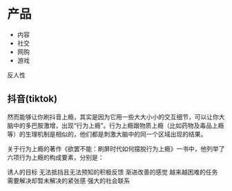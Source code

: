 # 产品

* 内容
* 社交
* 网购
* 游戏

反人性


## 抖音(tiktok)


然而能够让你刷抖音上瘾，其实是因为它用一些大大小小的交互细节，可以让你大脑中的多巴胺激增，出现“行为上瘾”。行为上瘾跟物质上瘾（比如药物及毒品上瘾等）的生理机制是相似的，他们都是刺激大脑中的同一个区域出现的结果。




关于行为上瘾的著作《欲罢不能：刷屏时代如何摆脱行为上瘾》一书中，他列举了六项行为上瘾的构成要素，分别是：

诱人的目标
无法抵挡且无法预知的积极反馈
渐进改善的感觉
越来越困难的任务
需要解决却暂未解决的紧张感
强大的社会联系


